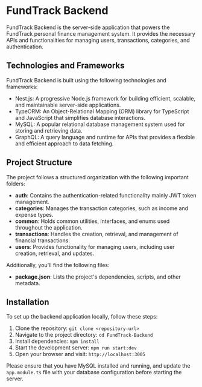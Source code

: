 # FundTrack Backend

FundTrack Backend is the server-side application that powers the FundTrack personal finance management system. It provides the necessary APIs and functionalities for managing users, transactions, categories, and authentication.

## Technologies and Frameworks

FundTrack Backend is built using the following technologies and frameworks:

- Nest.js: A progressive Node.js framework for building efficient, scalable, and maintainable server-side applications.
- TypeORM: An Object-Relational Mapping (ORM) library for TypeScript and JavaScript that simplifies database interactions.
- MySQL: A popular relational database management system used for storing and retrieving data.
- GraphQL: A query language and runtime for APIs that provides a flexible and efficient approach to data fetching.

## Project Structure

The project follows a structured organization with the following important folders:

- **auth**: Contains the authentication-related functionality mainly JWT token management.
- **categories**: Manages the transaction categories, such as income and expense types.
- **common**: Holds common utilities, interfaces, and enums used throughout the application.
- **transactions**: Handles the creation, retrieval, and management of financial transactions.
- **users**: Provides functionality for managing users, including user creation, retrieval, and updates.

Additionally, you'll find the following files:

- **package.json**: Lists the project's dependencies, scripts, and other metadata.

## Installation

To set up the backend application locally, follow these steps:

1. Clone the repository: `git clone <repository-url>`
2. Navigate to the project directory: `cd FundTrack-Backend`
3. Install dependencies: `npm install`
4. Start the development server: `npm run start:dev`
5. Open your browser and visit: `http://localhost:3005`

Please ensure that you have MySQL installed and running, and update the `app.module.ts` file with your database configuration before starting the server.
